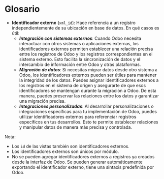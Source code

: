 # Glosario

- **Identificador externo** (`xml_id`): Hace referencia a un registro independientemente de su ubicación en base de datos. En qué casos es útil:
  - _**Integración con sistemas externos**_: Cuando Odoo necesita interactuar con otros sistemas o aplicaciones externas, los identificadores externos permiten establecer una relación precisa entre los registros de Odoo y los registros correspondientes en el sistema externo. Esto facilita la sincronización de datos y el intercambio de información entre Odoo y otras plataformas.
  - _**Migración de datos**_: Si necesitas migrar datos desde otro sistema a Odoo, los identificadores externos pueden ser útiles para mantener la integridad de los datos. Puedes asignar identificadores externos a los registros en el sistema de origen y asegurarte de que esos identificadores se mantengan durante la migración a Odoo. De esta manera, puedes preservar las relaciones entre los datos y garantizar una migración precisa.
  - _**Integraciones personalizadas**_: Al desarrollar personalizaciones o integraciones específicas para tu implementación de Odoo, puedes utilizar identificadores externos para referenciar registros específicos en tus desarrollos. Esto te permite establecer relaciones y manipular datos de manera más precisa y controlada.

Nota:
- Los `id` de las vistas también son identificadores externos.
- Los identificadores externos son únicos por módulo.
- No se pueden agregar identificadores externos a registros ya creados desde la interfaz de Odoo. Se pueden generar automáticamente exportando el identificador externo, tiene una sintaxis predefinida por Odoo.